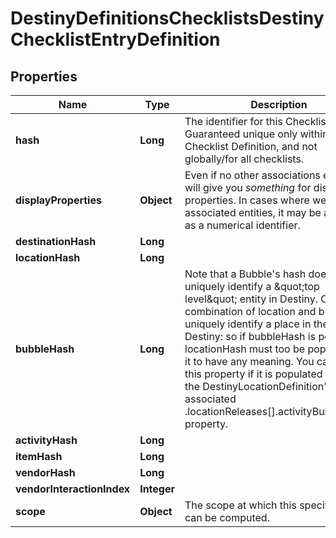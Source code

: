 
# DestinyDefinitionsChecklistsDestinyChecklistEntryDefinition

## Properties
Name | Type | Description | Notes
------------ | ------------- | ------------- | -------------
**hash** | **Long** | The identifier for this Checklist entry. Guaranteed unique only within this Checklist Definition, and not globally/for all checklists. |  [optional]
**displayProperties** | **Object** | Even if no other associations exist, we will give you *something* for display properties. In cases where we have no associated entities, it may be as simple as a numerical identifier. |  [optional]
**destinationHash** | **Long** |  |  [optional]
**locationHash** | **Long** |  |  [optional]
**bubbleHash** | **Long** | Note that a Bubble&#39;s hash doesn&#39;t uniquely identify a \&quot;top level\&quot; entity in Destiny. Only the combination of location and bubble can uniquely identify a place in the world of Destiny: so if bubbleHash is populated, locationHash must too be populated for it to have any meaning.  You can use this property if it is populated to look up the DestinyLocationDefinition&#39;s associated .locationReleases[].activityBubbleName property. |  [optional]
**activityHash** | **Long** |  |  [optional]
**itemHash** | **Long** |  |  [optional]
**vendorHash** | **Long** |  |  [optional]
**vendorInteractionIndex** | **Integer** |  |  [optional]
**scope** | **Object** | The scope at which this specific entry can be computed. |  [optional]



